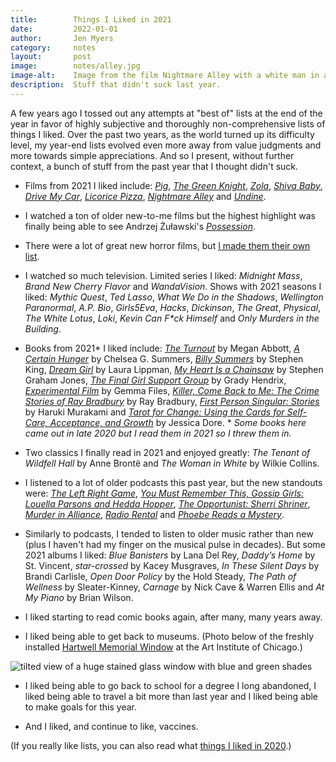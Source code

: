 ```yaml
---
title:        Things I Liked in 2021
date:         2022-01-01
author:       Jen Myers
category:     notes
layout:       post
image:        notes/alley.jpg
image-alt:    Image from the film Nightmare Alley with a white man in a jacket and fedora stepping through the spiral tunnel of a carnival funhouse
description:  Stuff that didn't suck last year.
---
```


A few years ago I tossed out any attempts at "best of" lists at the end of the year in favor of highly subjective and thoroughly non-comprehensive lists of things I liked. Over the past two years, as the world turned up its difficulty level, my year-end lists evolved even more away from value judgments and more towards simple appreciations. And so I present, without further context, a bunch of stuff from the past year that I thought didn't suck.

- Films from 2021 I liked include: [_Pig_](https://letterboxd.com/film/pig-2021/), [_The Green Knight_](https://letterboxd.com/film/the-green-knight/), [_Zola_](https://letterboxd.com/film/zola/), [_Shiva Baby_](https://letterboxd.com/film/shiva-baby-2020/), [_Drive My Car_](https://letterboxd.com/film/drive-my-car/), [_Licorice Pizza_](https://letterboxd.com/film/licorice-pizza/), [_Nightmare Alley_](https://letterboxd.com/film/nightmare-alley-2021/) and [_Undine_](https://letterboxd.com/film/undine-2020/).

- I watched a ton of older new-to-me films but the highest highlight was finally being able to see Andrzej Żuławski's [_Possession_](https://letterboxd.com/film/possession/).

- There were a lot of great new horror films, but [I made them their own list](https://jenmyers.net/notes/favorite-horror-films-of-2021.html).

- I watched so much television. Limited series I liked: _Midnight Mass_, _Brand New Cherry Flavor_ and _WandaVision_. Shows with 2021 seasons I liked: _Mythic Quest_, _Ted Lasso_, _What We Do in the Shadows_, _Wellington Paranormal_, _A.P. Bio_, _Girls5Eva_, _Hacks_, _Dickinson_, _The Great_, _Physical_, _The White Lotus_, _Loki_, _Kevin Can F*ck Himself_ and _Only Murders in the Building_.

- Books from 2021* I liked include: [_The Turnout_](https://www.goodreads.com/book/show/55573785-the-turnout) by Megan Abbott, [_A Certain Hunger_](https://www.goodreads.com/book/show/53180064-a-certain-hunger) by Chelsea G. Summers, [_Billy Summers_](https://www.goodreads.com/book/show/56852407-billy-summers) by Stephen King, [_Dream Girl_](https://www.goodreads.com/book/show/55425157-dream-girl) by Laura Lippman, [_My Heart Is a Chainsaw_](https://www.goodreads.com/book/show/55711617-my-heart-is-a-chainsaw) by Stephen Graham Jones, [_The Final Girl Support Group_](https://www.goodreads.com/book/show/55829194-the-final-girl-support-group) by Grady Hendrix, [_Experimental Film_](https://www.goodreads.com/book/show/54883466-experimental-film) by Gemma Files, [_Killer, Come Back to Me: The Crime Stories of Ray Bradbury_](https://www.goodreads.com/book/show/52979067-killer-come-back-to-me) by Ray Bradbury, [_First Person Singular: Stories_](https://www.goodreads.com/book/show/54614599-first-person-singular) by Haruki Murakami and [_Tarot for Change: Using the Cards for Self-Care, Acceptance, and Growth_](https://www.goodreads.com/book/show/57169050-tarot-for-change) by Jessica Dore. * _Some books here came out in late 2020 but I read them in 2021 so I threw them in._

- Two classics I finally read in 2021 and enjoyed greatly: _The Tenant of Wildfell Hall_ by Anne Brontë and _The Woman in White_ by Wilkie Collins.

- I listened to a lot of older podcasts this past year, but the new standouts were: [_The Left Right Game_](https://qcodemedia.com/theleftrightgame), [_You Must Remember This, Gossip Girls: Louella Parsons and Hedda Hopper_](https://www.youmustrememberthispodcast.com/episodes/category/Gossip+Girls), [_The Opportunist: Sherri Shriner_](https://kastmedia.com/podcasts/the-opportunist/), [_Murder in Alliance_](https://www.murderinalliance.com/), [_Radio Rental_](https://radiorentalusa.com/) and [_Phoebe Reads a Mystery_](https://thisiscriminal.com/mystery/).

- Similarly to podcasts, I tended to listen to older music rather than new (plus I haven't had my finger on the musical pulse in decades). But some 2021 albums I liked: _Blue Banisters_ by Lana Del Rey, _Daddy’s Home_ by St. Vincent, _star-crossed_ by Kacey Musgraves, _In These Silent Days_ by Brandi Carlisle, _Open Door Policy_ by the Hold Steady, _The Path of Wellness_ by Sleater-Kinney, _Carnage_ by Nick Cave & Warren Ellis and _At My Piano_ by Brian Wilson.

- I liked starting to read comic books again, after many, many years away.

- I liked being able to get back to museums. (Photo below of the freshly installed [Hartwell Memorial Window](https://www.artic.edu/exhibitions/9536/landscape-in-light-the-tiffany-window-at-the-art-institute-of-chicago) at the Art Institute of Chicago.)

<div><img alt="tilted view of a huge stained glass window with blue and green shades" src="{{ site.baseurl }}/images/notes/window.png" /></div>

- I liked being able to go back to school for a degree I long abandoned, I liked being able to travel a bit more than last year and I liked being able to make goals for this year.

- And I liked, and continue to like, vaccines.

(If you really like lists, you can also read what [things I liked in 2020](https://jenmyers.net/notes/things-i-liked-in-2020.html).)
